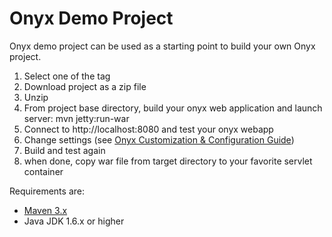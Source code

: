 Onyx Demo Project
=================

Onyx demo project can be used as a starting point to build your own Onyx project.

1. Select one of the tag
2. Download project as a zip file
3. Unzip
4. From project base directory, build your onyx web application and launch server: mvn jetty:run-war
5. Connect to http://localhost:8080 and test your onyx webapp
6. Change settings (see [Onyx Customization & Configuration Guide](http://wiki.obiba.org/display/ONYXDOC))
7. Build and test again
8. when done, copy war file from target directory to your favorite servlet container

Requirements are: 
* [Maven 3.x](http://maven.apache.org)
* Java JDK 1.6.x or higher
